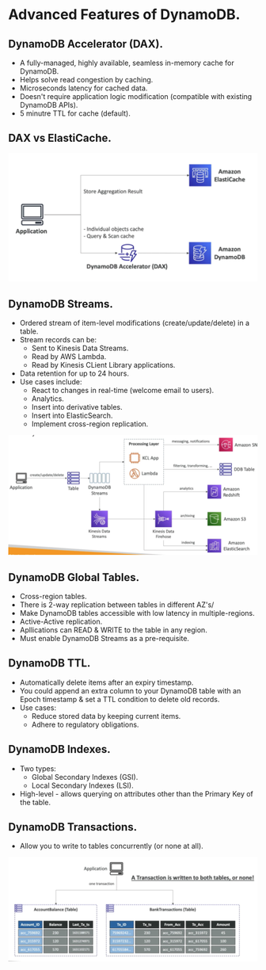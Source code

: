 # **Advanced Features of DynamoDB.**

## **DynamoDB Accelerator (DAX).**

* A fully-managed, highly available, seamless in-memory cache for DynamoDB.
* Helps solve read congestion by caching.
* Microseconds latency for cached data.
* Doesn't require application logic modification (compatible with existing DynamoDB APIs).
* 5 minutre TTL for cache (default).

## **DAX vs ElastiCache.**

<img src='./images/DynamoDBDAXvsElastiCache.png'>

## **DynamoDB Streams.**

* Ordered stream of item-level modifications (create/update/delete) in a table.
* Stream records can be:
    * Sent to Kinesis Data Streams.
    * Read by AWS Lambda.
    * Read by Kinesis CLient Library applications.
* Data retention for up to 24 hours.
* Use cases include:
    * React to changes in real-time (welcome email to users).
    * Analytics.
    * Insert into derivative tables.
    * Insert into ElasticSearch.
    * Implement cross-region replication.

<img src='./images/DynamoDBStreams.png'>

## **DynamoDB Global Tables.**

* Cross-region tables.
* There is 2-way replication between tables in different AZ's/
* Make DynamoDB tables accessible with low latency in multiple-regions.
* Active-Active replication.
* Apllications can READ & WRITE to the table in any region.
* Must enable DynamoDB Streams as a pre-requisite.

## **DynamoDB TTL.**

* Automatically delete items after an expiry timestamp.
* You could append an extra column to your DynamoDB table with an Epoch timestamp & set a TTL condition to delete old records.
* Use cases:
    * Reduce stored data by keeping current items.
    * Adhere to regulatory obligations.

## **DynamoDB Indexes.**

* Two types:
    * Global Secondary Indexes (GSI).
    * Local Secondary Indexes (LSI).
* High-level - allows querying on attributes other than the Primary Key of the table.

## **DynamoDB Transactions.**

* Allow you to write to tables concurrently (or none at all).

<img src='./images/DynamoDBTransactions.png'>